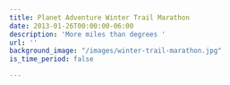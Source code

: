 ```yaml
---
title: Planet Adventure Winter Trail Marathon
date: 2013-01-26T00:00:00-06:00
description: 'More miles than degrees '
url: ''
background_image: "/images/winter-trail-marathon.jpg"
is_time_period: false

---
```

